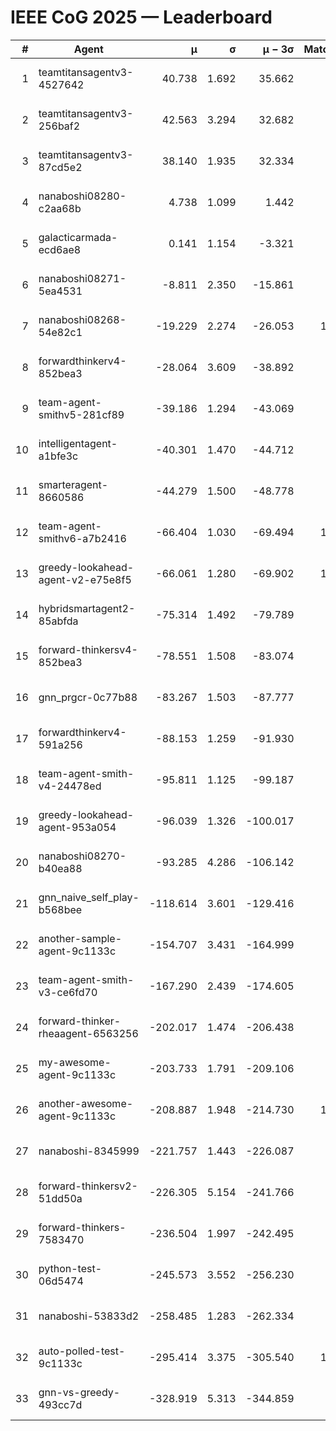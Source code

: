 # IEEE CoG 2025 — Leaderboard

| # | Agent | μ | σ | μ − 3σ | Matches | Updated |
|---:|---|---:|---:|---:|---:|---|
| 1 | teamtitansagentv3-4527642 | 40.738 | 1.692 | 35.662 | 760 | 2025-09-01 02:42 |
| 2 | teamtitansagentv3-256baf2 | 42.563 | 3.294 | 32.682 | 860 | 2025-09-01 02:42 |
| 3 | teamtitansagentv3-87cd5e2 | 38.140 | 1.935 | 32.334 | 860 | 2025-09-01 02:42 |
| 4 | nanaboshi08280-c2aa68b | 4.738 | 1.099 | 1.442 | 880 | 2025-09-01 02:42 |
| 5 | galacticarmada-ecd6ae8 | 0.141 | 1.154 | -3.321 | 880 | 2025-09-01 02:42 |
| 6 | nanaboshi08271-5ea4531 | -8.811 | 2.350 | -15.861 | 860 | 2025-09-01 02:42 |
| 7 | nanaboshi08268-54e82c1 | -19.229 | 2.274 | -26.053 | 1040 | 2025-09-01 02:42 |
| 8 | forwardthinkerv4-852bea3 | -28.064 | 3.609 | -38.892 | 771 | 2025-09-01 02:42 |
| 9 | team-agent-smithv5-281cf89 | -39.186 | 1.294 | -43.069 | 860 | 2025-09-01 02:42 |
| 10 | intelligentagent-a1bfe3c | -40.301 | 1.470 | -44.712 | 731 | 2025-09-01 02:42 |
| 11 | smarteragent-8660586 | -44.279 | 1.500 | -48.778 | 637 | 2025-09-01 02:42 |
| 12 | team-agent-smithv6-a7b2416 | -66.404 | 1.030 | -69.494 | 1040 | 2025-09-01 02:42 |
| 13 | greedy-lookahead-agent-v2-e75e8f5 | -66.061 | 1.280 | -69.902 | 1090 | 2025-09-01 02:42 |
| 14 | hybridsmartagent2-85abfda | -75.314 | 1.492 | -79.789 | 779 | 2025-09-01 02:42 |
| 15 | forward-thinkersv4-852bea3 | -78.551 | 1.508 | -83.074 | 500 | 2025-09-01 02:42 |
| 16 | gnn_prgcr-0c77b88 | -83.267 | 1.503 | -87.777 | 740 | 2025-09-01 02:42 |
| 17 | forwardthinkerv4-591a256 | -88.153 | 1.259 | -91.930 | 680 | 2025-09-01 02:42 |
| 18 | team-agent-smith-v4-24478ed | -95.811 | 1.125 | -99.187 | 760 | 2025-09-01 02:42 |
| 19 | greedy-lookahead-agent-953a054 | -96.039 | 1.326 | -100.017 | 910 | 2025-09-01 02:42 |
| 20 | nanaboshi08270-b40ea88 | -93.285 | 4.286 | -106.142 | 920 | 2025-09-01 02:42 |
| 21 | gnn_naive_self_play-b568bee | -118.614 | 3.601 | -129.416 | 360 | 2025-09-01 02:42 |
| 22 | another-sample-agent-9c1133c | -154.707 | 3.431 | -164.999 | 780 | 2025-09-01 02:42 |
| 23 | team-agent-smith-v3-ce6fd70 | -167.290 | 2.439 | -174.605 | 680 | 2025-09-01 02:42 |
| 24 | forward-thinker-rheaagent-6563256 | -202.017 | 1.474 | -206.438 | 940 | 2025-09-01 02:42 |
| 25 | my-awesome-agent-9c1133c | -203.733 | 1.791 | -209.106 | 860 | 2025-09-01 02:42 |
| 26 | another-awesome-agent-9c1133c | -208.887 | 1.948 | -214.730 | 1000 | 2025-09-01 02:42 |
| 27 | nanaboshi-8345999 | -221.757 | 1.443 | -226.087 | 680 | 2025-09-01 02:42 |
| 28 | forward-thinkersv2-51dd50a | -226.305 | 5.154 | -241.766 | 600 | 2025-09-01 02:42 |
| 29 | forward-thinkers-7583470 | -236.504 | 1.997 | -242.495 | 780 | 2025-09-01 02:42 |
| 30 | python-test-06d5474 | -245.573 | 3.552 | -256.230 | 640 | 2025-09-01 02:42 |
| 31 | nanaboshi-53833d2 | -258.485 | 1.283 | -262.334 | 800 | 2025-09-01 02:42 |
| 32 | auto-polled-test-9c1133c | -295.414 | 3.375 | -305.540 | 1020 | 2025-09-01 02:42 |
| 33 | gnn-vs-greedy-493cc7d | -328.919 | 5.313 | -344.859 | 740 | 2025-09-01 02:42 |
